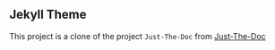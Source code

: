 ## Jekyll Theme
This project is a clone of the project `Just-The-Doc` from [Just-The-Doc](https://github.com/pmarsceill/just-the-docs)